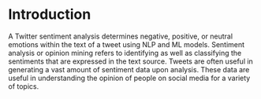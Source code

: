 # Introduction

A Twitter sentiment analysis determines negative, positive, or neutral emotions within the text of a tweet using NLP and ML models. Sentiment analysis or opinion mining refers to identifying as well as classifying the sentiments that are expressed in the text source. Tweets are often useful in generating a vast amount of sentiment data upon analysis. These data are useful in understanding the opinion of people on social media for a variety of topics.
